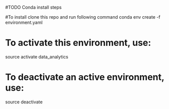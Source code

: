 #TODO Conda install steps

#To install clone this repo and run following command
conda env create -f environment.yaml

#
# To activate this environment, use:
source activate data_analytics
#
# To deactivate an active environment, use:
source deactivate
#
